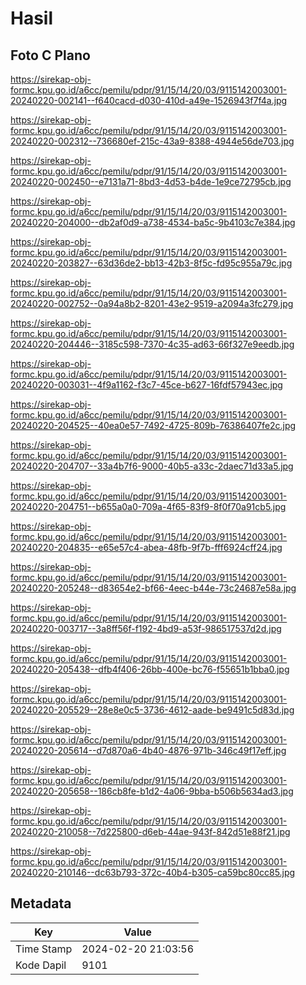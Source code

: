 # Hasil

## Foto C Plano

https://sirekap-obj-formc.kpu.go.id/a6cc/pemilu/pdpr/91/15/14/20/03/9115142003001-20240220-002141--f640cacd-d030-410d-a49e-1526943f7f4a.jpg

https://sirekap-obj-formc.kpu.go.id/a6cc/pemilu/pdpr/91/15/14/20/03/9115142003001-20240220-002312--736680ef-215c-43a9-8388-4944e56de703.jpg

https://sirekap-obj-formc.kpu.go.id/a6cc/pemilu/pdpr/91/15/14/20/03/9115142003001-20240220-002450--e7131a71-8bd3-4d53-b4de-1e9ce72795cb.jpg

https://sirekap-obj-formc.kpu.go.id/a6cc/pemilu/pdpr/91/15/14/20/03/9115142003001-20240220-204000--db2af0d9-a738-4534-ba5c-9b4103c7e384.jpg

https://sirekap-obj-formc.kpu.go.id/a6cc/pemilu/pdpr/91/15/14/20/03/9115142003001-20240220-203827--63d36de2-bb13-42b3-8f5c-fd95c955a79c.jpg

https://sirekap-obj-formc.kpu.go.id/a6cc/pemilu/pdpr/91/15/14/20/03/9115142003001-20240220-002752--0a94a8b2-8201-43e2-9519-a2094a3fc279.jpg

https://sirekap-obj-formc.kpu.go.id/a6cc/pemilu/pdpr/91/15/14/20/03/9115142003001-20240220-204446--3185c598-7370-4c35-ad63-66f327e9eedb.jpg

https://sirekap-obj-formc.kpu.go.id/a6cc/pemilu/pdpr/91/15/14/20/03/9115142003001-20240220-003031--4f9a1162-f3c7-45ce-b627-16fdf57943ec.jpg

https://sirekap-obj-formc.kpu.go.id/a6cc/pemilu/pdpr/91/15/14/20/03/9115142003001-20240220-204525--40ea0e57-7492-4725-809b-76386407fe2c.jpg

https://sirekap-obj-formc.kpu.go.id/a6cc/pemilu/pdpr/91/15/14/20/03/9115142003001-20240220-204707--33a4b7f6-9000-40b5-a33c-2daec71d33a5.jpg

https://sirekap-obj-formc.kpu.go.id/a6cc/pemilu/pdpr/91/15/14/20/03/9115142003001-20240220-204751--b655a0a0-709a-4f65-83f9-8f0f70a91cb5.jpg

https://sirekap-obj-formc.kpu.go.id/a6cc/pemilu/pdpr/91/15/14/20/03/9115142003001-20240220-204835--e65e57c4-abea-48fb-9f7b-fff6924cff24.jpg

https://sirekap-obj-formc.kpu.go.id/a6cc/pemilu/pdpr/91/15/14/20/03/9115142003001-20240220-205248--d83654e2-bf66-4eec-b44e-73c24687e58a.jpg

https://sirekap-obj-formc.kpu.go.id/a6cc/pemilu/pdpr/91/15/14/20/03/9115142003001-20240220-003717--3a8ff56f-f192-4bd9-a53f-986517537d2d.jpg

https://sirekap-obj-formc.kpu.go.id/a6cc/pemilu/pdpr/91/15/14/20/03/9115142003001-20240220-205438--dfb4f406-26bb-400e-bc76-f55651b1bba0.jpg

https://sirekap-obj-formc.kpu.go.id/a6cc/pemilu/pdpr/91/15/14/20/03/9115142003001-20240220-205529--28e8e0c5-3736-4612-aade-be9491c5d83d.jpg

https://sirekap-obj-formc.kpu.go.id/a6cc/pemilu/pdpr/91/15/14/20/03/9115142003001-20240220-205614--d7d870a6-4b40-4876-971b-346c49f17eff.jpg

https://sirekap-obj-formc.kpu.go.id/a6cc/pemilu/pdpr/91/15/14/20/03/9115142003001-20240220-205658--186cb8fe-b1d2-4a06-9bba-b506b5634ad3.jpg

https://sirekap-obj-formc.kpu.go.id/a6cc/pemilu/pdpr/91/15/14/20/03/9115142003001-20240220-210058--7d225800-d6eb-44ae-943f-842d51e88f21.jpg

https://sirekap-obj-formc.kpu.go.id/a6cc/pemilu/pdpr/91/15/14/20/03/9115142003001-20240220-210146--dc63b793-372c-40b4-b305-ca59bc80cc85.jpg


## Metadata

| Key        | Value               |
| ---------- | ------------------- |
| Time Stamp | 2024-02-20 21:03:56 |
| Kode Dapil | 9101                |



